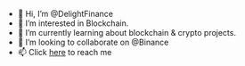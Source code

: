 - 👋 Hi, I’m @DelightFinance
- 👀 I’m interested in Blockchain.
- 🌱 I’m currently learning about blockchain & crypto projects.
- 💞️ I’m looking to collaborate on @Binance
- 📫 Click <a href="https://linktr.ee/DelightFinance" target="_blank">here</a> to reach me

<!---
DelightFinance/DelightFinance is a ✨ special ✨ repository because its `README.md` (this file) appears on your GitHub profile.
You can click the Preview link to take a look at your changes.
---
